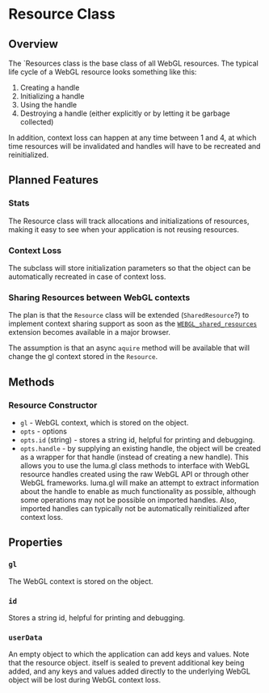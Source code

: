 # Resource Class

## Overview

The `Resources class is the base class of all WebGL resources. The typical
life cycle of a WebGL resource looks something like this:

1) Creating a handle
2) Initializing a handle
3) Using the handle
4) Destroying a handle (either explicitly or by letting it be garbage collected)

In addition, context loss can happen at any time between 1 and 4,
at which time resources will be invalidated and handles will
have to be recreated and reinitialized.


## Planned Features

### Stats

The Resource class will track allocations and initializations of resources,
making it easy to see when your application is not reusing resources.


### Context Loss

The subclass will store initialization parameters so that the
object can be automatically recreated in case of context loss.


### Sharing Resources between WebGL contexts

The plan is that the `Resource` class will be extended (`SharedResource`?)
to implement context sharing support as soon as the
[`WEBGL_shared_resources`](https://www.khronos.org/registry/webgl/extensions/WEBGL_shared_resources/)
extension becomes available in a major browser.

The assumption is that an async `aquire` method will be available that will
change the gl context stored in the `Resource`.


## Methods

### Resource Constructor

* `gl` - WebGL context, which is stored on the object.
* `opts` - options
* `opts.id` (string) - stores a string id, helpful for printing and debugging.
* `opts.handle` - by supplying an existing handle, the object will be created
  as a wrapper for that handle (instead of creating a new handle). This
  allows you to use the luma.gl class methods to interface with WebGL resource
  handles created using the raw WebGL API or through other WebGL frameworks.
  luma.gl will make an attempt to extract information about the handle to
  enable as much functionality as possible, although some operations may
  not be possible on imported handles. Also, imported handles can
  typically not be automatically reinitialized after context loss.


## Properties

### `gl`

The WebGL context is stored on the object.

### `id`

Stores a string id, helpful for printing and debugging.

### `userData`

An empty object to which the application can add keys and values. Note that
the resource object. itself is sealed to prevent additional key being added,
and any keys and values added directly to the underlying WebGL object will
be lost during WebGL context loss.
